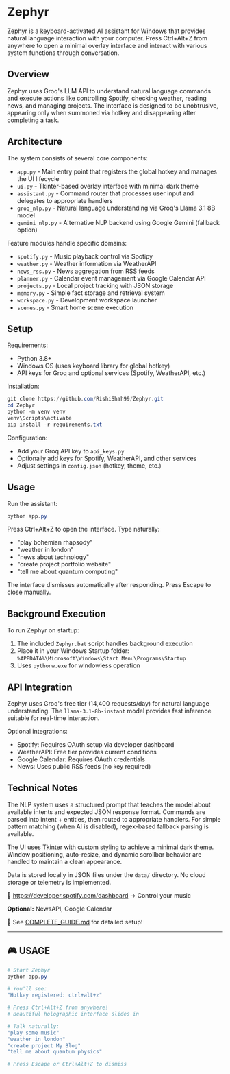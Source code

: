 # Zephyr

Zephyr is a keyboard-activated AI assistant for Windows that provides natural language interaction with your computer. Press Ctrl+Alt+Z from anywhere to open a minimal overlay interface and interact with various system functions through conversation.

## Overview

Zephyr uses Groq's LLM API to understand natural language commands and execute actions like controlling Spotify, checking weather, reading news, and managing projects. The interface is designed to be unobtrusive, appearing only when summoned via hotkey and disappearing after completing a task.

## Architecture

The system consists of several core components:

- `app.py` - Main entry point that registers the global hotkey and manages the UI lifecycle
- `ui.py` - Tkinter-based overlay interface with minimal dark theme
- `assistant.py` - Command router that processes user input and delegates to appropriate handlers
- `groq_nlp.py` - Natural language understanding via Groq's Llama 3.1 8B model
- `gemini_nlp.py` - Alternative NLP backend using Google Gemini (fallback option)

Feature modules handle specific domains:
- `spotify.py` - Music playback control via Spotipy
- `weather.py` - Weather information via WeatherAPI
- `news_rss.py` - News aggregation from RSS feeds
- `planner.py` - Calendar event management via Google Calendar API
- `projects.py` - Local project tracking with JSON storage
- `memory.py` - Simple fact storage and retrieval system
- `workspace.py` - Development workspace launcher
- `scenes.py` - Smart home scene execution

## Setup

Requirements:
- Python 3.8+
- Windows OS (uses keyboard library for global hotkey)
- API keys for Groq and optional services (Spotify, WeatherAPI, etc.)

Installation:
```powershell
git clone https://github.com/RishiShah99/Zephyr.git
cd Zephyr
python -m venv venv
venv\Scripts\activate
pip install -r requirements.txt
```

Configuration:
- Add your Groq API key to `api_keys.py`
- Optionally add keys for Spotify, WeatherAPI, and other services
- Adjust settings in `config.json` (hotkey, theme, etc.)

## Usage

Run the assistant:
```powershell
python app.py
```

Press Ctrl+Alt+Z to open the interface. Type naturally:
- "play bohemian rhapsody"
- "weather in london"
- "news about technology"
- "create project portfolio website"
- "tell me about quantum computing"

The interface dismisses automatically after responding. Press Escape to close manually.

## Background Execution

To run Zephyr on startup:
1. The included `Zephyr.bat` script handles background execution
2. Place it in your Windows Startup folder: `%APPDATA%\Microsoft\Windows\Start Menu\Programs\Startup`
3. Uses `pythonw.exe` for windowless operation

## API Integration

Zephyr uses Groq's free tier (14,400 requests/day) for natural language understanding. The `llama-3.1-8b-instant` model provides fast inference suitable for real-time interaction.

Optional integrations:
- Spotify: Requires OAuth setup via developer dashboard
- WeatherAPI: Free tier provides current conditions
- Google Calendar: Requires OAuth credentials
- News: Uses public RSS feeds (no key required)

## Technical Notes

The NLP system uses a structured prompt that teaches the model about available intents and expected JSON response format. Commands are parsed into intent + entities, then routed to appropriate handlers. For simple pattern matching (when AI is disabled), regex-based fallback parsing is available.

The UI uses Tkinter with custom styling to achieve a minimal dark theme. Window positioning, auto-resize, and dynamic scrollbar behavior are handled to maintain a clean appearance.

Data is stored locally in JSON files under the `data/` directory. No cloud storage or telemetry is implemented.

🔗 https://developer.spotify.com/dashboard
→ Control your music

**Optional:** NewsAPI, Google Calendar

📖 See [COMPLETE_GUIDE.md](COMPLETE_GUIDE.md) for detailed setup!

---

## 🎮 USAGE

```powershell
# Start Zephyr
python app.py

# You'll see:
"Hotkey registered: ctrl+alt+z"

# Press Ctrl+Alt+Z from anywhere!
# Beautiful holographic interface slides in

# Talk naturally:
"play some music"
"weather in london"  
"create project My Blog"
"tell me about quantum physics"

# Press Escape or Ctrl+Alt+Z to dismiss
```
